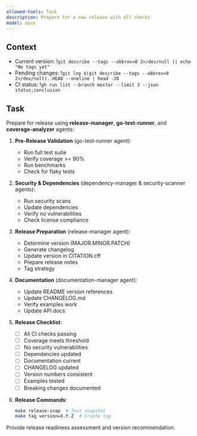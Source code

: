 ```yaml
---
allowed-tools: Task
description: Prepare for a new release with all checks
model: opus
---
```


## Context
- Current version: !`git describe --tags --abbrev=0 2>/dev/null || echo "No tags yet"`
- Pending changes: !`git log $(git describe --tags --abbrev=0 2>/dev/null)..HEAD --oneline | head -20`
- CI status: !`gh run list --branch master --limit 3 --json status,conclusion`

## Task

Prepare for release using **release-manager**, **go-test-runner**, and **coverage-analyzer** agents:

1. **Pre-Release Validation** (go-test-runner agent):
   - Run full test suite
   - Verify coverage >= 90%
   - Run benchmarks
   - Check for flaky tests

2. **Security & Dependencies** (dependency-manager & security-scanner agents):
   - Run security scans
   - Update dependencies
   - Verify no vulnerabilities
   - Check license compliance

3. **Release Preparation** (release-manager agent):
   - Determine version (MAJOR.MINOR.PATCH)
   - Generate changelog
   - Update version in CITATION.cff
   - Prepare release notes
   - Tag strategy

4. **Documentation** (documentation-manager agent):
   - Update README version references
   - Update CHANGELOG.md
   - Verify examples work
   - Update API docs

5. **Release Checklist**:
   - [ ] All CI checks passing
   - [ ] Coverage meets threshold
   - [ ] No security vulnerabilities
   - [ ] Dependencies updated
   - [ ] Documentation current
   - [ ] CHANGELOG updated
   - [ ] Version numbers consistent
   - [ ] Examples tested
   - [ ] Breaking changes documented

6. **Release Commands**:
   ```bash
   make release-snap  # Test snapshot
   make tag version=X.Y.Z  # Create tag
   ```

Provide release readiness assessment and version recommendation.